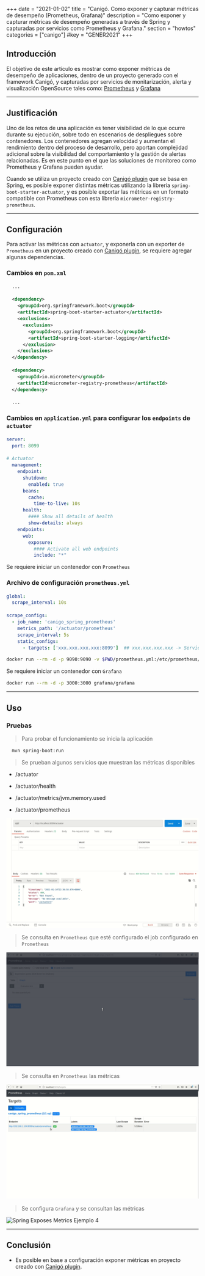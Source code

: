 +++
date        = "2021-01-02"
title       = "Canigó. Como exponer y capturar métricas de desempeño (Prometheus, Grafana)"
description = "Como exponer y capturar métricas de desempeño generadas a través de Spring y capturadas por servicios como Prometheus y Grafana."
section     = "howtos"
categories  = ["canigo"]
#key        = "GENER2021"
+++


## Introducción

El objetivo de este artículo es mostrar como exponer métricas de desempeño de aplicaciones, dentro de un proyecto generado con el framework Canigó, y capturadas por servicios de monitarización, alerta y visualización OpenSource tales como: [Prometheus](https://github.com/prometheus/prometheus) y [Grafana](https://github.com/grafana/grafana)

---
## Justificación

Uno de los retos de una aplicación es tener visibilidad de lo que ocurre durante su ejecución, sobre todo en escenarios de despliegues sobre contenedores. Los contenedores agregan velocidad y aumentan el rendimiento dentro del proceso de desarrollo, pero aportan complejidad adicional sobre la visibilidad del comportamiento y la gestión de alertas relacionadas. Es en este punto en el que las soluciones de monitoreo como Prometheus y Grafana pueden ayudar.

Cuando se utiliza un proyecto creado con [Canigó plugin](https://canigo.ctti.gencat.cat/canigo/entorn-desenvolupament/) que se basa en Spring, es posible exponer distintas métricas utilizando la librería `spring-boot-starter-actuator`, y es posible exportar las métricas en un formato compatible con Prometheus con esta libreria `micrometer-registry-prometheus`.

---
## Configuración

Para activar las métricas con `actuator`, y exponerla con un exporter de `Prometheus` en un proyecto creado con [Canigó plugin](https://canigo.ctti.gencat.cat/canigo/entorn-desenvolupament/), se requiere agregar algunas dependencias.

### Cambios en `pom.xml`

```xml
  ...

  <dependency>
    <groupId>org.springframework.boot</groupId>
    <artifactId>spring-boot-starter-actuator</artifactId>
    <exclusions>
      <exclusion>
        <groupId>org.springframework.boot</groupId>
        <artifactId>spring-boot-starter-logging</artifactId>
      </exclusion>
    </exclusions>
  </dependency>

  <dependency>
    <groupId>io.micrometer</groupId>
    <artifactId>micrometer-registry-prometheus</artifactId>
  </dependency>

  ...
```

### Cambios en `application.yml` para configurar los `endpoints` de `actuator`

```yaml
server:
  port: 8099

# Actuator
  management:
    endpoint:
      shutdown:
        enabled: true
      beans:
        cache:
          time-to-live: 10s
      health:
        #### Show all details of health
        show-details: always
    endpoints:
      web:
        exposure:
          #### Activate all web endpoints
          include: "*"
```

Se requiere iniciar un contenedor con `Prometheus`

### Archivo de configuración `prometheus.yml`

```yaml
global:
  scrape_interval: 10s

scrape_configs:
  - job_name: 'canigo_spring_prometheus'
    metrics_path: '/actuator/prometheus'
    scrape_interval: 5s
    static_configs:
      - targets: ['xxx.xxx.xxx.xxx:8099']  ## xxx.xxx.xxx.xxx -> Servidor de la aplicación
```

```sh
docker run --rm -d -p 9090:9090 -v $PWD/prometheus.yml:/etc/prometheus/prometheus.yml prom/prometheus
```

Se requiere iniciar un contenedor con `Grafana`

```sh
docker run --rm -d -p 3000:3000 grafana/grafana
```

---
## Uso 

### Pruebas 

> Para probar el funcionamiento se inicia la aplicación

```sh
  mvn spring-boot:run 
```

> Se prueban algunos servicios que muestran las métricas disponibles

  * /actuator

  * /actuator/health

  * /actuator/metrics/jvm.memory.used
  
  * /actuator/prometheus

![Spring Exposes Metrics Ejemplo 1](/images/howtos/2021-01-02_spring_expose_metrics_example1.gif)


> Se consulta en `Prometheus` que esté configurado el job configurado en `Prometheus`

![Spring Exposes Metrics Ejemplo 2](/images/howtos/2021-01-02_spring_expose_metrics_example2.gif)


> Se consulta en `Prometheus` las métricas

![Spring Exposes Metrics Ejemplo 3](/images/howtos/2021-01-02_spring_expose_metrics_example3.gif)


> Se configura `Grafana` y se consultan las métricas

![Spring Exposes Metrics Ejemplo 4](/images/howtos/2021-01-02_spring_expose_metrics_example4.gif)


---
## Conclusión

 * Es posible en base a configuración exponer métricas en proyecto creado con [Canigó plugin](https://canigo.ctti.gencat.cat/canigo/entorn-desenvolupament/).
